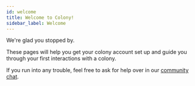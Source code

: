 ```yaml
---
id: welcome
title: Welcome to Colony!
sidebar_label: Welcome
---
```


We're glad you stopped by.

These pages will help you get your colony account set up and guide you through your first interactions with a colony.

If you run into any trouble, feel free to ask for help over in our [community chat](https://clny.io/discord).

